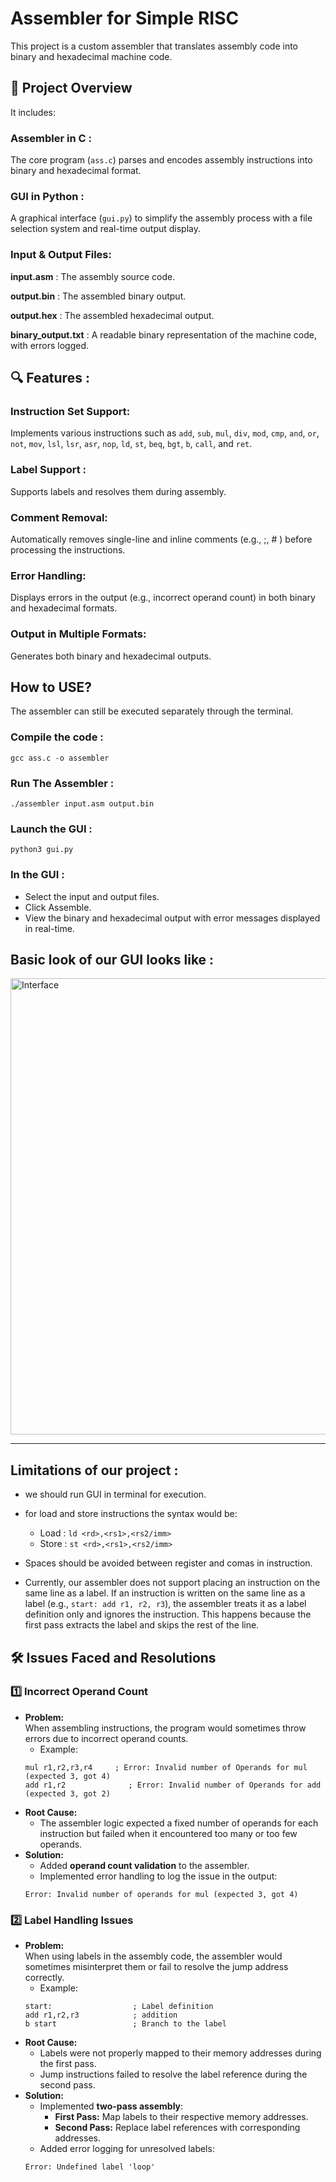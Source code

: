 # Assembler for Simple RISC
This project is a custom assembler that translates assembly code into binary and hexadecimal machine code.
## 🚀 Project Overview
It includes:
### Assembler in C :
The core program (`ass.c`) parses and encodes assembly instructions into binary and hexadecimal format.
### GUI in Python  :
A graphical interface (`gui.py`) to simplify the assembly process with a file selection system and real-time output display.
### Input & Output Files:
**input.asm** : The assembly source code.

**output.bin** : The assembled binary output.

**output.hex** : The assembled hexadecimal output.

**binary_output.txt** : A readable binary representation of the machine code, with errors logged.

## 🔍 Features :
### Instruction Set Support: 
Implements various instructions such as `add`, `sub`, `mul`, `div`, `mod`, `cmp`, `and`, `or`, `not`, `mov`, `lsl`, `lsr`, `asr`, `nop`, `ld`, `st`, `beq`, `bgt`, `b`, `call`, and `ret`.
### Label Support : 
Supports labels and resolves them during assembly.
### Comment Removal: 
Automatically removes single-line and inline comments (e.g., ;, # ) before processing the instructions.
### Error Handling: 
Displays errors in the output (e.g., incorrect operand count) in both binary and hexadecimal formats.
### Output in Multiple Formats: 
Generates both binary and hexadecimal outputs.

## How to USE? 
The assembler can still be executed separately through the terminal.

### Compile the code :
```
gcc ass.c -o assembler
```
### Run The Assembler :
```
./assembler input.asm output.bin
```
### Launch the GUI :
```
python3 gui.py
```
### In the GUI :
* Select the input and output files.
* Click Assemble.
* View the binary and hexadecimal output with error messages displayed in real-time.
  
## Basic look of our GUI looks like :
<img width="730" alt="Interface" src="https://github.com/user-attachments/assets/12855ff2-b5dc-42cb-b887-5c48dfd69585" />

---
## Limitations of our project :
* we should run GUI in terminal for execution.
* for load and store instructions the syntax would be:
     * Load :
       `ld <rd>,<rs1>,<rs2/imm>`
    * Store :
        `st <rd>,<rs1>,<rs2/imm>` 
  
* Spaces should be avoided between register and comas in instruction.
* Currently, our assembler does not support placing an instruction on the same line as a label.
    If an instruction is written on the same line as a label (e.g., `start: add r1, r2, r3`), the assembler treats it as a label definition only and ignores the instruction.
This happens because the first pass extracts the label and skips the rest of the line.

## 🛠️ Issues Faced and Resolutions

### 1️⃣ **Incorrect Operand Count**
- **Problem:**  
    When assembling instructions, the program would sometimes throw errors due to incorrect operand counts.  
    - Example:  
    ```
    mul r1,r2,r3,r4     ; Error: Invalid number of Operands for mul (expected 3, got 4)
    add r1,r2              ; Error: Invalid number of Operands for add (expected 3, got 2)
    ```
- **Root Cause:**  
    - The assembler logic expected a fixed number of operands for each instruction but failed when it encountered too many or too few operands.
- **Solution:**  
    - Added **operand count validation** to the assembler.  
    - Implemented error handling to log the issue in the output:
    ```
    Error: Invalid number of operands for mul (expected 3, got 4)
    ```
### 2️⃣ **Label Handling Issues**
- **Problem:**  
    When using labels in the assembly code, the assembler would sometimes misinterpret them or fail to resolve the jump address correctly.  
    - Example:  
    ```
    start:                  ; Label definition
    add r1,r2,r3            ; addition
    b start                 ; Branch to the label
    ```
- **Root Cause:**  
    - Labels were not properly mapped to their memory addresses during the first pass.
    - Jump instructions failed to resolve the label reference during the second pass.
- **Solution:**  
    - Implemented **two-pass assembly**:
        - **First Pass:** Map labels to their respective memory addresses.
        - **Second Pass:** Replace label references with corresponding addresses.
    - Added error logging for unresolved labels:
    ```
    Error: Undefined label 'loop' 
    ```
  
